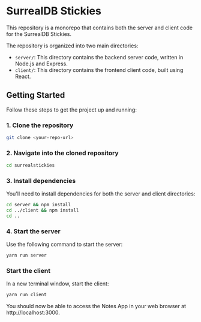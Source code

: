 # SurrealDB Stickies

This repository is a monorepo that contains both the server and client code for the SurrealDB Stickies.

The repository is organized into two main directories:

- `server/`: This directory contains the backend server code, written in Node.js and Express.
- `client/`: This directory contains the frontend client code, built using React.

## Getting Started

Follow these steps to get the project up and running:

### 1. Clone the repository

```bash
git clone <your-repo-url>
```
### 2. Navigate into the cloned repository

```bash
cd surrealstickies
```

### 3. Install dependencies
You'll need to install dependencies for both the server and client directories:

```bash
cd server && npm install
cd ../client && npm install
cd ..
```
### 4. Start the server
Use the following command to start the server:

```bash
yarn run server
```

### Start the client
In a new terminal window, start the client:

```bash
yarn run client
```
You should now be able to access the Notes App in your web browser at http://localhost:3000.


